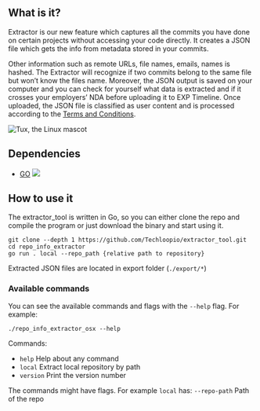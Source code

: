## What is it?
Extractor is our new feature which captures all the commits you have done on certain projects
without accessing your code directly.
It creates a JSON file which gets the info from metadata stored in your commits.

Other information such as remote URLs, file names, emails, names is hashed. The Extractor will recognize if two commits belong to the same file but won’t know the files name. Moreover, the JSON output is saved on your computer and you can check for yourself what data is extracted and if it crosses your employers’ NDA before uploading it to EXP Timeline.
Once uploaded, the JSON file is classified as user content and is processed according to the [Terms and Conditions](https://www.lmc.eu/en/terms-of-services/specific-terms-of-services/techloop/).

![Tux, the Linux mascot](/public//timeline.png)

## Dependencies
- [GO](https://go.dev/dl/)
![](https://media.giphy.com/media/11ISwbgCxEzMyY/giphy.gif)

## How to use it
The extractor_tool is written in Go, so you can either clone the repo and compile the program or just download the binary and start using it.
```
git clone --depth 1 https://github.com/Techloopio/extractor_tool.git
cd repo_info_extractor
go run . local --repo_path {relative path to repository}
```

Extracted JSON files are located in export folder (`./export/*`)

### Available commands
You can see the available commands and flags with the `--help` flag. For example:
```
./repo_info_extractor_osx --help
```
Commands:
-  `help` Help about any command
-  `local` Extract local repository by path
-  `version` Print the version number

The commands might have flags. For example `local` has:
`--repo-path` Path of the repo
